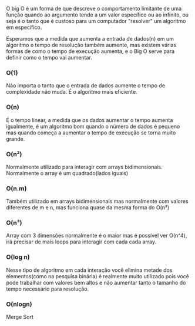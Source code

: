 O big O é um forma de que descreve o comportamento limitante de uma função quando ao argumento tende a um valor específico ou ao infinito, ou seja é o tanto que é custoso para um computador "resolver" um algoritmo em específico.

Esperamos que a medida que aumenta a entrada de dados(n) em um algoritmo o tempo de resolução também aumente, mas existem várias formas de como o tempo de execução aumenta, e o Big O serve para definir como o tempo vai aumentar. 


### O(1) 
Não importa o tanto que o entrada de dados aumente o tempo de complexidade não muda. É o algoritmo mais eficiente.

### O(n)
É o tempo linear, a medida que os dados aumentar o tempo aumenta igualmente, é um algoritmo bom quando o número de dados é pequeno mas quando começa a aumentar o tempo de execução se torna muito grande.

### O(n²)
Normalmente utilizado para interagir com arrays bidimensionais. Normalmente o array é um quadrado(lados iguais)
### O(n.m)
Também utilizado em arrays bidimensionais mas normalmente com valores diferentes de m e n, mas funciona quase da mesma forma do O(n²)

### O(n³)
Array com 3 dimensões normalmente é o maior mas é possível ver O(n^4), irá precisar de mais loops para interagir com cada cada array.

### O(log n)
 Nesse tipo de algoritmo em cada interação você elimina metade dos elementos(como na pesquisa binária) é realmente muito utilizado pois você pode trabalhar com valores bem altos e não aumentar tanto o tamanho do tempo necessário para resolução.

### O(nlogn)
Merge Sort